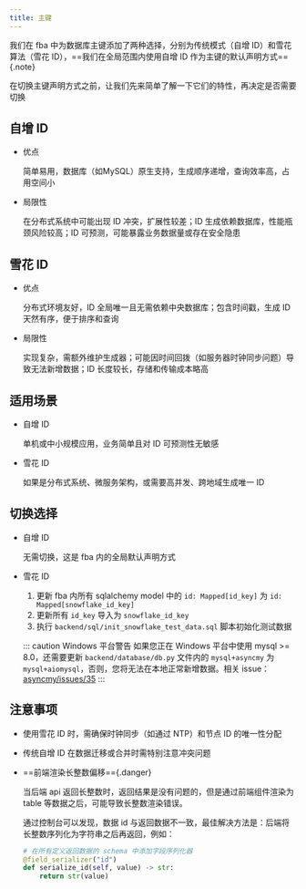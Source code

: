 ```yaml
---
title: 主键
---
```


我们在 fba 中为数据库主键添加了两种选择，分别为传统模式（自增 ID）和雪花算法（雪花 ID），==我们在全局范围内使用自增
ID 作为主键的默认声明方式=={.note}

在切换主键声明方式之前，让我们先来简单了解一下它们的特性，再决定是否需要切换

## 自增 ID

- 优点

  简单易用，数据库（如MySQL）原生支持，生成顺序递增，查询效率高，占用空间小

- 局限性

  在分布式系统中可能出现 ID 冲突，扩展性较差；ID 生成依赖数据库，性能瓶颈风险较高；ID 可预测，可能暴露业务数据量或存在安全隐患

## 雪花 ID

- 优点

  分布式环境友好，ID 全局唯一且无需依赖中央数据库；包含时间戳，生成 ID 天然有序，便于排序和查询

- 局限性

  实现复杂，需额外维护生成器；可能因时间回拨（如服务器时钟同步问题）导致无法新增数据；ID 长度较长，存储和传输成本略高

## 适用场景

- 自增 ID

  单机或中小规模应用，业务简单且对 ID 可预测性无敏感

- 雪花 ID

  如果是分布式系统、微服务架构，或需要高并发、跨地域生成唯一 ID

## 切换选择

- 自增 ID

  无需切换，这是 fba 内的全局默认声明方式

- 雪花 ID

    1. 更新 fba 内所有 sqlalchemy model 中的 `id: Mapped[id_key]` 为 `id: Mapped[snowflake_id_key]`
    2. 更新所有 `id_key` 导入为 `snowflake_id_key`
    3. 执行 `backend/sql/init_snowflake_test_data.sql` 脚本初始化测试数据

  ::: caution Windows 平台警告
  如果您正在 Windows 平台中使用 mysql >= 8.0，还需要更新 `backend/database/db.py` 文件内的 `mysql+asyncmy` 为
  `mysql+aiomysql`，否则，您将无法在本地正常新增数据。相关
  issue：[asyncmy/issues/35](https://github.com/long2ice/asyncmy/issues/35)
  :::

## 注意事项

- 使用雪花 ID 时，需确保时钟同步（如通过 NTP）和节点 ID 的唯一性分配
- 传统自增 ID 在数据迁移或合并时需特别注意冲突问题
- ==前端渲染长整数偏移=={.danger}

  当后端 api 返回长整数时，返回结果是没有问题的，但是通过前端组件渲染为 table 等数据之后，可能导致长整数渲染错误。

  通过控制台可以发现，数据 id 与返回数据不一致，最佳解决方法是：后端将长整数序列化为字符串之后再返回，例如：

  ```python
  # 在所有定义返回数据的 schema 中添加字段序列化器
  @field_serializer("id")
  def serialize_id(self, value) -> str:
      return str(value)
  ```






